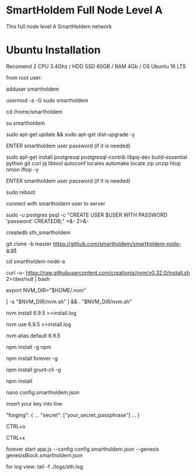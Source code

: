 # SmartHoldem Full Node Level A

This full node level A SmartHoldem network

# Ubuntu Installation

Recomend 2 CPU 3.4Ghz / HDD SSD 60GB / RAM 4Gb / OS Ubuntu 16 LTS


from root user:

adduser smartholdem

usermod -a -G sudo smartholdem

cd /home/smartholdem

su smartholdem

sudo apt-get update && sudo apt-get dist-upgrade -y

ENTER smartholdem user password (if it is needed)

sudo apt-get install postgresql postgresql-contrib libpq-dev build-essential python git curl jq libtool autoconf locales automake locate zip unzip htop nmon iftop -y

ENTER smartholdem user password (if it is needed)

sudo reboot

connect with smartholdem user to server

sudo -u postgres psql -c "CREATE USER $USER WITH PASSWORD 'password' CREATEDB;" >&- 2>&-

createdb sth_smartholdem

git clone -b master https://github.com/smartholdem/smartholdem-node-a.git

cd smartholdem-node-a

curl -o- https://raw.githubusercontent.com/creationix/nvm/v0.32.0/install.sh 2>/dev/null | bash

export NVM_DIR="$HOME/.nvm"

[ -s "$NVM_DIR/nvm.sh" ] && . "$NVM_DIR/nvm.sh"

nvm install 6.9.5 >>install.log

nvm use 6.9.5 >>install.log

nvm alias default 6.9.5

npm install -g npm

npm install forever -g

npm install grunt-cli -g

npm install

nano config.smartholdem.json

insert your key into line 

"forging": {
    ...
    "secret": ["your_secret_passphrase"]
    ...
    }
  
  CTRL+o
  
  CTRL+x
  
  forever start app.js --config config.smartholdem.json --genesis genesisBlock.smartholdem.json
  
  for log view: tail -f ./logs/sth.log
